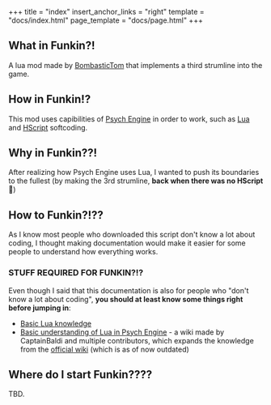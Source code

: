 +++
title = "index"
insert_anchor_links = "right"
template = "docs/index.html"
page_template = "docs/page.html"
+++

## What in Funkin?!

A lua mod made by [BombasticTom](https://www.youtube.com/@BombasticTom492) that implements a third strumline into the game.

## How in Funkin!?

This mod uses capibilities of [Psych Engine](https://github.com/ShadowMario/FNF-PsychEngine) in order to work, such as [Lua](https://www.lua.org) and [HScript](https://lib.haxe.org/p/hscript) softcoding.

## Why in Funkin??!

After realizing how Psych Engine uses Lua, I wanted to push its boundaries to the fullest (by making the 3rd strumline, **back when there was no HScript 🥴**)

## How to Funkin?!??

As I know most people who downloaded this script don't know a lot about coding, I thought making documentation would make it easier for some people to understand how everything works.

### STUFF REQUIRED FOR FUNKIN?!?

Even though I said that this documentation is also for people who "don't know a lot about coding", **you should at least know some things right before jumping in**:

- [Basic Lua knowledge](https://www.tutorialspoint.com/lua/index.htm)
- [Basic understanding of Lua in Psych Engine](https://github.com/CaptainBaldi/PsychRewrittenWiki/wiki) - a wiki made by CaptainBaldi and multiple contributors, which expands the knowledge from the [official wiki](https://github.com/ShadowMario/FNF-PsychEngine/wiki) (which is as of now outdated)

## Where do I start Funkin????

TBD.